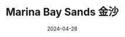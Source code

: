 ---
title: Marina Bay Sands 金沙
date: 2024-04-28
weight: 2
resources:
    - src: DSCF4097_cover.JPG
      params:
        cover: true
---